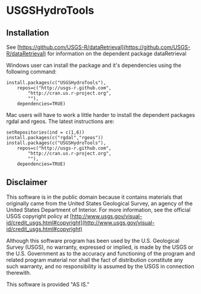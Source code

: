 USGSHydroTools
============

Installation
------------

See [https://github.com/USGS-R/dataRetrieval](https://github.com/USGS-R/dataRetrieval) for information on the dependent package dataRetrieval

Windows user can install the package and it's dependencies using the following command:

	install.packages(c("USGSHydroTools"),
		repos=c("http://usgs-r.github.com",
			"http://cran.us.r-project.org",
			""),
		dependencies=TRUE)
		
Mac users will have to work a little harder to install the dependent packages rgdal and rgeos. The latest instructions are:

	setRepositories(ind = c(1,6))
	install.packages(c("rgdal","rgeos"))
	install.packages(c("USGSHydroTools"),
		repos=c("http://usgs-r.github.com",
			"http://cran.us.r-project.org",
			""),
		dependencies=TRUE)	


Disclaimer
----------
This software is in the public domain because it contains materials that originally came from the United States Geological Survey, an agency of the United States Department of Interior. For more information, see the official USGS copyright policy at [http://www.usgs.gov/visual-id/credit_usgs.html#copyright](http://www.usgs.gov/visual-id/credit_usgs.html#copyright)

Although this software program has been used by the U.S. Geological Survey (USGS), no warranty, expressed or implied, is made by the USGS or the U.S. Government as to the accuracy and functioning of the program and related program material nor shall the fact of distribution constitute any such warranty, and no responsibility is assumed by the USGS in connection therewith.

This software is provided "AS IS."
